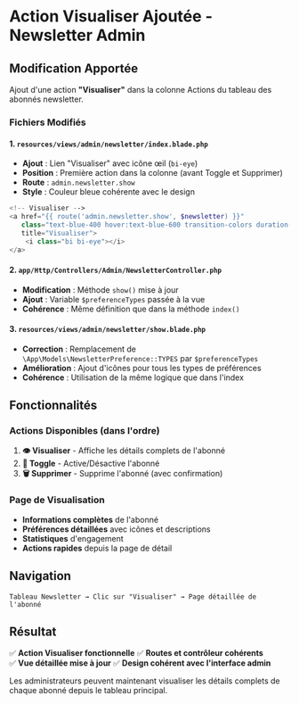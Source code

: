 # Action Visualiser Ajoutée - Newsletter Admin

## Modification Apportée

Ajout d'une action **"Visualiser"** dans la colonne Actions du tableau des abonnés newsletter.

### Fichiers Modifiés

#### 1. `resources/views/admin/newsletter/index.blade.php`
- **Ajout** : Lien "Visualiser" avec icône œil (`bi-eye`)
- **Position** : Première action dans la colonne (avant Toggle et Supprimer)
- **Route** : `admin.newsletter.show`
- **Style** : Couleur bleue cohérente avec le design

```php
<!-- Visualiser -->
<a href="{{ route('admin.newsletter.show', $newsletter) }}" 
   class="text-blue-400 hover:text-blue-600 transition-colors duration-200"
   title="Visualiser">
    <i class="bi bi-eye"></i>
</a>
```

#### 2. `app/Http/Controllers/Admin/NewsletterController.php`
- **Modification** : Méthode `show()` mise à jour
- **Ajout** : Variable `$preferenceTypes` passée à la vue
- **Cohérence** : Même définition que dans la méthode `index()`

#### 3. `resources/views/admin/newsletter/show.blade.php`
- **Correction** : Remplacement de `\App\Models\NewsletterPreference::TYPES` par `$preferenceTypes`
- **Amélioration** : Ajout d'icônes pour tous les types de préférences
- **Cohérence** : Utilisation de la même logique que dans l'index

## Fonctionnalités

### Actions Disponibles (dans l'ordre)
1. **👁️ Visualiser** - Affiche les détails complets de l'abonné
2. **🔄 Toggle** - Active/Désactive l'abonné
3. **🗑️ Supprimer** - Supprime l'abonné (avec confirmation)

### Page de Visualisation
- **Informations complètes** de l'abonné
- **Préférences détaillées** avec icônes et descriptions
- **Statistiques** d'engagement
- **Actions rapides** depuis la page de détail

## Navigation

```
Tableau Newsletter → Clic sur "Visualiser" → Page détaillée de l'abonné
```

## Résultat

✅ **Action Visualiser fonctionnelle**
✅ **Routes et contrôleur cohérents**  
✅ **Vue détaillée mise à jour**
✅ **Design cohérent avec l'interface admin**

Les administrateurs peuvent maintenant visualiser les détails complets de chaque abonné depuis le tableau principal.
